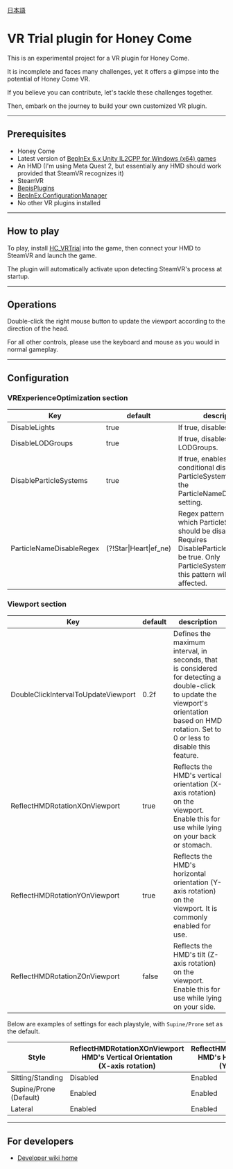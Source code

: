 [日本語](README.ja.md)

# VR Trial plugin for Honey Come
This is an experimental project for a VR plugin for Honey Come.

It is incomplete and faces many challenges, yet it offers a glimpse into the potential of Honey Come VR.

If you believe you can contribute, let's tackle these challenges together.

Then, embark on the journey to build your own customized VR plugin.

----

## Prerequisites
- Honey Come
- Latest version of [BepInEx 6.x Unity IL2CPP for Windows (x64) games](https://builds.bepinex.dev/projects/bepinex_be)
- An HMD (I'm using Meta Quest 2, but essentially any HMD should work provided that SteamVR recognizes it)
- SteamVR
- [BepisPlugins](https://github.com/IllusionMods/BepisPlugins/)
- [BepInEx.ConfigurationManager](https://github.com/BepInEx/BepInEx.ConfigurationManager)
- No other VR plugins installed

----

## How to play
To play, install [HC_VRTrial](https://github.com/toydev/HC_VRTrial/releases) into the game, then connect your HMD to SteamVR and launch the game.

The plugin will automatically activate upon detecting SteamVR's process at startup.

----

## Operations
Double-click the right mouse button to update the viewport according to the direction of the head.

For all other controls, please use the keyboard and mouse as you would in normal gameplay.

----

## Configuration
### VRExperienceOptimization section
|Key|default|description|
|----|----|----|
|DisableLights|true|If true, disables all lights.|
|DisableLODGroups|true|If true, disables all LODGroups.|
|DisableParticleSystems|true|If true, enables the conditional disabling of ParticleSystems based on the ParticleNameDisableRegex setting.|
|ParticleNameDisableRegex|(?!Star\|Heart\|ef_ne)|Regex pattern to specify which ParticleSystems should be disabled. Requires DisableParticleSystems to be true. Only ParticleSystems matching this pattern will be affected.|

### Viewport section
|Key|default|description|
|----|----|----|
|DoubleClickIntervalToUpdateViewport|0.2f|Defines the maximum interval, in seconds, that is considered for detecting a double-click to update the viewport's orientation based on HMD rotation. Set to 0 or less to disable this feature.|
|ReflectHMDRotationXOnViewport|true|Reflects the HMD's vertical orientation (X-axis rotation) on the viewport. Enable this for use while lying on your back or stomach.|
|ReflectHMDRotationYOnViewport|true|Reflects the HMD's horizontal orientation (Y-axis rotation) on the viewport. It is commonly enabled for use.|
|ReflectHMDRotationZOnViewport|false|Reflects the HMD's tilt (Z-axis rotation) on the viewport. Enable this for use while lying on your side.|

Below are examples of settings for each playstyle, with `Supine/Prone` set as the default.

|Style|ReflectHMDRotationXOnViewport<br>HMD's Vertical Orientation<br>(X-axis rotation)|ReflectHMDRotationYOnViewport<br>HMD's Horizontal Orientation<br>(Y-axis rotation)|ReflectHMDRotationZOnViewport<br>HMD's tilt<br>(Z-axis rotation)|
|----|----|----|----|
|Sitting/Standing|Disabled|Enabled|Disabled|
|Supine/Prone (Default)|Enabled|Enabled|Enabled|
|Lateral|Enabled|Enabled|Enabled|

----

## For developers

- [Developer wiki home](https://github.com/toydev/HC_VRTrial/wiki/Home) 
